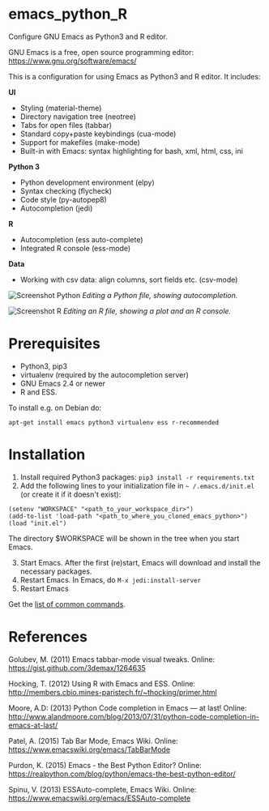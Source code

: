 # emacs_python_R
Configure GNU Emacs as Python3 and R editor.

GNU Emacs is a free, open source programming editor: https://www.gnu.org/software/emacs/

This is a configuration for using Emacs as Python3 and R editor. It includes:

__UI__
* Styling (material-theme)
* Directory navigation tree (neotree)
* Tabs for open files (tabbar)
* Standard copy+paste keybindings (cua-mode)
* Support for makefiles (make-mode)
* Built-in with Emacs: syntax highlighting for bash, xml, html, css, ini

__Python 3__
* Python development environment (elpy)
* Syntax checking (flycheck)
* Code style (py-autopep8)
* Autocompletion (jedi)

__R__
* Autocompletion (ess auto-complete)
* Integrated R console (ess-mode)

__Data__
* Working with csv data: align columns, sort fields etc. (csv-mode)

![Screenshot Python](https://user-images.githubusercontent.com/679068/32175197-7c48b802-bd84-11e7-8828-650a30a0c368.png)
_Editing a Python file, showing autocompletion._

![Screenshot R](https://user-images.githubusercontent.com/679068/32298019-58b13a4e-bf51-11e7-9bf4-55ec4a0c3127.png)
_Editing an R file, showing a plot and an R console._

# Prerequisites
* Python3, pip3
* virtualenv (required by the autocompletion server)
* GNU Emacs 2.4 or newer
* R and ESS.

To install e.g. on Debian do:
```
apt-get install emacs python3 virtualenv ess r-recommended
```

# Installation
1. Install required Python3 packages: `pip3 install -r requirements.txt`
2. Add the following lines to your initialization file in  `~ /.emacs.d/init.el` (or create it if it doesn't exist):
```
(setenv "WORKSPACE" "<path_to_your_workspace_dir>")
(add-to-list 'load-path "<path_to_where_you_cloned_emacs_python>")
(load "init.el")
```
The directory $WORKSPACE will be shown in the tree when you start Emacs.

3. Start Emacs. After the first (re)start, Emacs will download and install the necessary packages.
4. Restart Emacs. In Emacs, do `M-x jedi:install-server`
5. Restart Emacs

Get the [list of common commands](https://github.com/AlvaroOrtizTroncoso/emacs_python_R/wiki). 

# References
Golubev, M. (2011) Emacs tabbar-mode visual tweaks. Online: https://gist.github.com/3demax/1264635 

Hocking, T. (2012) Using R with Emacs and ESS. Online: http://members.cbio.mines-paristech.fr/~thocking/primer.html

Moore, A.D: (2013) Python Code completion in Emacs — at last! Online: http://www.alandmoore.com/blog/2013/07/31/python-code-completion-in-emacs-at-last/

Patel, A. (2015) Tab Bar Mode, Emacs Wiki. Online: https://www.emacswiki.org/emacs/TabBarMode 

Purdon​, K. (2015) Emacs - the Best Python Editor? Online: https://realpython.com/blog/python/emacs-the-best-python-editor/

Spinu, V. (2013) ESSAuto-complete, Emacs Wiki. Online: https://www.emacswiki.org/emacs/ESSAuto-complete